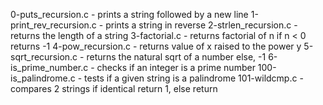 0-puts_recursion.c - prints a string followed by a new line
1-print_rev_recursion.c - prints a string in reverse
2-strlen_recursion.c - returns the length of a string
3-factorial.c - returns factorial of n if n < 0 returns -1
4-pow_recursion.c - returns value of x raised to the power y
5-sqrt_recursion.c - returns the natural sqrt of a number else, -1
6-is_prime_number.c - checks if an integer is a prime number
100-is_palindrome.c - tests if a given string is a palindrome
101-wildcmp.c -  compares 2 strings if identical return 1, else return 
